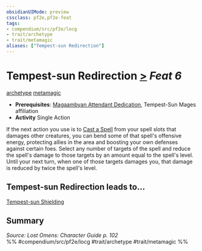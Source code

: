 ```yaml
---
obsidianUIMode: preview
cssclass: pf2e,pf2e-feat
tags:
- compendium/src/pf2e/locg
- trait/archetype
- trait/metamagic
aliases: ["Tempest-sun Redirection"]
---
```

# Tempest-sun Redirection  [>](chapter-9-playing-the-game.md#Actions "Single Action") *Feat 6*  
[archetype](archetype.md "Archetype Feat Trait")  [metamagic](metamagic.md "Metamagic General Trait")  

- **Prerequisites**: [Magaambyan Attendant Dedication](magaambyan-attendant-dedication-locg.md), Tempest-Sun Mages affiliation
- **Activity** Single Action

If the next action you use is to [Cast a Spell](cast-a-spell.md) from your spell slots that damages other creatures, you can bend some of that spell's offensive energy, protecting allies in the area and boosting your own defenses against certain foes. Select any number of targets of the spell and reduce the spell's damage to those targets by an amount equal to the spell's level. Until your next turn, when one of those targets damages you, that damage is reduced by twice the spell's level.

## Tempest-sun Redirection leads to...

[Tempest-sun Shielding](tempest-sun-shielding-locg.md)

## Summary

*Source: Lost Omens: Character Guide p. 102*  
%% #compendium/src/pf2e/locg #trait/archetype #trait/metamagic %%